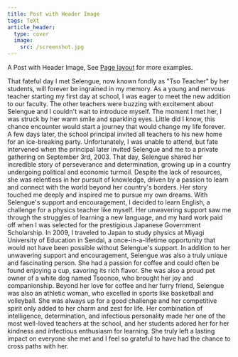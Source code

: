 ```yaml
---
title: Post with Header Image
tags: TeXt
article_header:
  type: cover
  image:
    src: /screenshot.jpg
---
```


A Post with Header Image, See [Page layout](https://kitian616.github.io/jekyll-TeXt-theme/samples.html#page-layout) for more examples.

<!--more-->
That fateful day I met Selengue, now known fondly as "Tso Teacher" by her students, will forever be ingrained in my memory. As a young and nervous teacher starting my first day at school, I was eager to meet the new addition to our faculty. The other teachers were buzzing with excitement about Selengue and I couldn't wait to introduce myself. The moment I met her, I was struck by her warm smile and sparkling eyes. Little did I know, this chance encounter would start a journey that would change my life forever.
A few days later, the school principal invited all teachers to his new home for an ice-breaking party. Unfortunately, I was unable to attend, but fate intervened when the principal later invited Selengue and me to a private gathering on September 3rd, 2003. That day, Selengue shared her incredible story of perseverance and determination, growing up in a country undergoing political and economic turmoil. Despite the lack of resources, she was relentless in her pursuit of knowledge, driven by a passion to learn and connect with the world beyond her country's borders. Her story touched me deeply and inspired me to pursue my own dreams.
With Selengue's support and encouragement, I decided to learn English, a challenge for a physics teacher like myself. Her unwavering support saw me through the struggles of learning a new language, and my hard work paid off when I was selected for the prestigious Japanese Government Scholarship. In 2009, I traveled to Japan to study physics at Miyagi University of Education in Sendai, a once-in-a-lifetime opportunity that would not have been possible without Selengue's support.
In addition to her unwavering support and encouragement, Selengue was also a truly unique and fascinating person. She had a passion for coffee and could often be found enjoying a cup, savoring its rich flavor. She was also a proud pet owner of a white dog named Tsoonoo, who brought her joy and companionship. Beyond her love for coffee and her furry friend, Selengue was also an athletic woman, who excelled in sports like basketball and volleyball. She was always up for a good challenge and her competitive spirit only added to her charm and zest for life. Her combination of intelligence, determination, and infectious personality made her one of the most well-loved teachers at the school, and her students adored her for her kindness and infectious enthusiasm for learning. She truly left a lasting impact on everyone she met and I feel so grateful to have had the chance to cross paths with her.